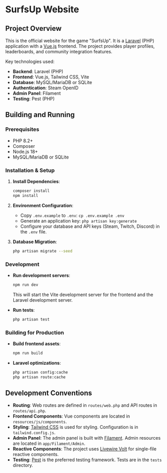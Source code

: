 # SurfsUp Website

## Project Overview

This is the official website for the game "SurfsUp". It is a [Laravel](https://laravel.com/) (PHP) application with a [Vue.js](https://vuejs.org/) frontend. The project provides player profiles, leaderboards, and community integration features.

Key technologies used:
- **Backend**: Laravel (PHP)
- **Frontend**: Vue.js, Tailwind CSS, Vite
- **Database**: MySQL/MariaDB or SQLite
- **Authentication**: Steam OpenID
- **Admin Panel**: Filament
- **Testing**: Pest (PHP)

## Building and Running

### Prerequisites
- PHP 8.2+
- Composer
- Node.js 18+
- MySQL/MariaDB or SQLite

### Installation & Setup

1.  **Install Dependencies**:
    ```bash
    composer install
    npm install
    ```

2.  **Environment Configuration**:
    - Copy `.env.example` to `.env`: `cp .env.example .env`
    - Generate an application key: `php artisan key:generate`
    - Configure your database and API keys (Steam, Twitch, Discord) in the `.env` file.

3.  **Database Migration**:
    ```bash
    php artisan migrate --seed
    ```

### Development

-   **Run development servers**:
    ```bash
    npm run dev
    ```
    This will start the Vite development server for the frontend and the Laravel development server.

-   **Run tests**:
    ```bash
    php artisan test
    ```

### Building for Production

-   **Build frontend assets**:
    ```bash
    npm run build
    ```

-   **Laravel optimizations**:
    ```bash
    php artisan config:cache
    php artisan route:cache
    ```

## Development Conventions

-   **Routing**: Web routes are defined in `routes/web.php` and API routes in `routes/api.php`.
-   **Frontend Components**: Vue components are located in `resources/js/components`.
-   **Styling**: [Tailwind CSS](https://tailwindcss.com/) is used for styling. Configuration is in `tailwind.config.js`.
-   **Admin Panel**: The admin panel is built with [Filament](https://filamentphp.com/). Admin resources are located in `app/Filament/Admin`.
-   **Reactive Components**: The project uses [Livewire Volt](https://livewire.laravel.com/docs/volt) for single-file reactive components.
-   **Testing**: [Pest](https://pestphp.com/) is the preferred testing framework. Tests are in the `tests` directory.
